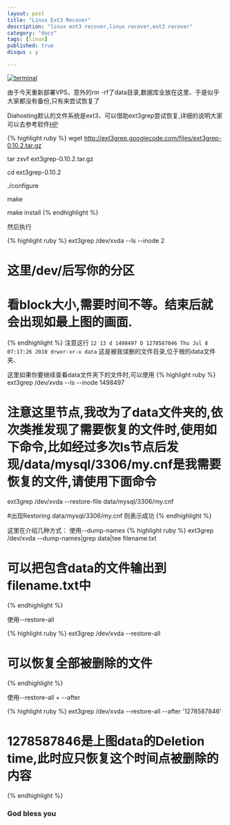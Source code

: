 ```yaml
---
layout: post
title: "Linux Ext3 Recover"
description: "linux ext3 recover,linux recover,ext3 recover"
category: "docs"
tags: [linux]
published: true
disqus : y

---
```


[![terminal](http://lrrlva.bay.livefilestore.com/y1p7q_LrBhYjLBWM13q-nzGPvd3sP45GS6uBT-K2I04oeLsPkf-iDaHTKMOdVdulya2P36E4mGBsX4_Db_SykClo-w6TsL31Isa/ext3grep-recover-step1.PNG?psid=1)](http://lrrlva.bay.livefilestore.com/y1plTgO23klJFcAyugA6Q7uyVdnAu0V9DYaRGsV9wig5YLW3rvrze_wR2Ne2LBEFdU3-FHtWtXDo7ihl3W8D_4SrxqAVtek2HIh/ext3grep-recover-step1.PNG?psid=1)

  由于今天重新部署VPS，意外的rm -rf了data目录,数据库全放在这里、于是似乎大家都没有备份,只有来尝试恢复了

Diahosting默认的文件系统是ext3、可以借助ext3grep尝试恢复,详细的说明大家可以去参考软件[HP](http://carlo17.home.xs4all.nl/howto/undelete_ext3.html)

{% highlight ruby %}
wget http://ext3grep.googlecode.com/files/ext3grep-0.10.2.tar.gz

tar zxvf ext3grep-0.10.2.tar.gz

cd ext3grep-0.10.2

./configure

make

make install
{% endhighlight %}

然后执行

{% highlight ruby %}
ext3grep /dev/xvda --ls --inode 2 

# 这里/dev/后写你的分区
# 看block大小,需要时间不等。结束后就会出现如最上图的画面.
{% endhighlight %}
注意这行 `12 13 d 1498497 D 1278587846 Thu Jul 8 07:17:26 2010 drwxr-xr-x data`
这是被我误删的文件目录,位于根的data文件夹、

这里如果你要继续查看data文件夹下的文件时,可以使用
{% highlight ruby %}
ext3grep /dev/xvda --ls --inode 1498497

# 注意这里节点,我改为了data文件夹的,依次类推发现了需要恢复的文件时,使用如下命令,比如经过多次ls节点后发现/data/mysql/3306/my.cnf是我需要恢复的文件,请使用下面命令

ext3grep /dev/xvda --restore-file data/mysql/3306/my.cnf 

#出现Restoring data/mysql/3306/my.cnf 则表示成功
{% endhighlight %}

这里在介绍几种方式：
使用--dump-names
{% highlight ruby %}
ext3grep /dev/xvda --dump-names|grep data|tee filename.txt 

# 可以把包含data的文件输出到filename.txt中
{% endhighlight %}

使用--restore-all

{% highlight ruby %}
ext3grep /dev/xvda --restore-all 

# 可以恢复全部被删除的文件
{% endhighlight %}

使用--restore-all + --after

{% highlight ruby %}
ext3grep /dev/xvda --restore-all --after '1278587846'

# 1278587846是上图data的Deletion time,此时应只恢复这个时间点被删除的内容
{% endhighlight %}

### God bless you
